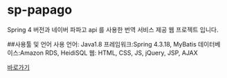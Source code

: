 # sp-papago
Spring 4 버전과 네이버 파파고 api 를 사용한 번역 서비스 제공 웹 프로젝트 입니다. 

##사용툴 및 언어
사용 언어: Java1.8  프레임워크:Spring 4.3.18, MyBatis  데이터베이스:Amazon RDS, HeidiSQL  웹: HTML, CSS, JS, jQuery, JSP, AJAX

[바로가기](http://54.180.164.175/)

